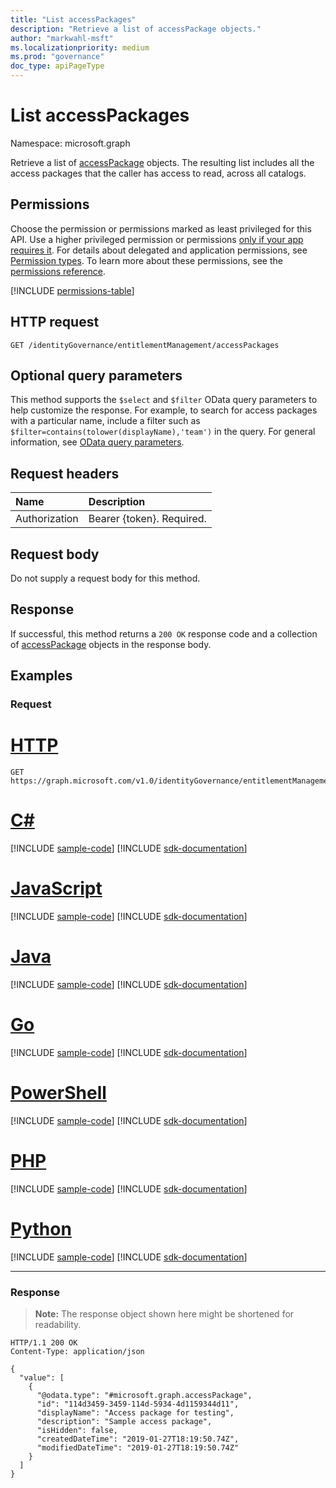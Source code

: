 ```yaml
---
title: "List accessPackages"
description: "Retrieve a list of accessPackage objects."
author: "markwahl-msft"
ms.localizationpriority: medium
ms.prod: "governance"
doc_type: apiPageType
---
```

# List accessPackages

Namespace: microsoft.graph


Retrieve a list of [accessPackage](../resources/accesspackage.md) objects.  The resulting list includes all the access packages that the caller has access to read, across all catalogs.

## Permissions

Choose the permission or permissions marked as least privileged for this API. Use a higher privileged permission or permissions [only if your app requires it](/graph/permissions-overview#best-practices-for-using-microsoft-graph-permissions). For details about delegated and application permissions, see [Permission types](/graph/permissions-overview#permission-types). To learn more about these permissions, see the [permissions reference](/graph/permissions-reference).

<!-- { "blockType": "permissions", "name": "entitlementmanagement_list_accesspackages" } -->
[!INCLUDE [permissions-table](../includes/permissions/entitlementmanagement-list-accesspackages-permissions.md)]

## HTTP request

<!-- {
  "blockType": "ignored"
}
-->
``` http
GET /identityGovernance/entitlementManagement/accessPackages
```

## Optional query parameters

This method supports the `$select` and `$filter` OData query parameters to help customize the response. For example, to search for access packages with a particular name, include a filter such as `$filter=contains(tolower(displayName),'team')` in the query. For general information, see [OData query parameters](/graph/query-parameters).

## Request headers

| Name      |Description|
|:----------|:----------|
| Authorization | Bearer \{token\}. Required. |

## Request body
Do not supply a request body for this method.

## Response

If successful, this method returns a `200 OK` response code and a collection of [accessPackage](../resources/accesspackage.md) objects in the response body.

## Examples

### Request

# [HTTP](#tab/http)
<!-- {
  "blockType": "request",
  "name": "list_accesspackage"
}
-->
``` http
GET https://graph.microsoft.com/v1.0/identityGovernance/entitlementManagement/accessPackages
```

# [C#](#tab/csharp)
[!INCLUDE [sample-code](../includes/snippets/csharp/list-accesspackage-csharp-snippets.md)]
[!INCLUDE [sdk-documentation](../includes/snippets/snippets-sdk-documentation-link.md)]

# [JavaScript](#tab/javascript)
[!INCLUDE [sample-code](../includes/snippets/javascript/list-accesspackage-javascript-snippets.md)]
[!INCLUDE [sdk-documentation](../includes/snippets/snippets-sdk-documentation-link.md)]

# [Java](#tab/java)
[!INCLUDE [sample-code](../includes/snippets/java/list-accesspackage-java-snippets.md)]
[!INCLUDE [sdk-documentation](../includes/snippets/snippets-sdk-documentation-link.md)]

# [Go](#tab/go)
[!INCLUDE [sample-code](../includes/snippets/go/list-accesspackage-go-snippets.md)]
[!INCLUDE [sdk-documentation](../includes/snippets/snippets-sdk-documentation-link.md)]

# [PowerShell](#tab/powershell)
[!INCLUDE [sample-code](../includes/snippets/powershell/list-accesspackage-powershell-snippets.md)]
[!INCLUDE [sdk-documentation](../includes/snippets/snippets-sdk-documentation-link.md)]

# [PHP](#tab/php)
[!INCLUDE [sample-code](../includes/snippets/php/list-accesspackage-php-snippets.md)]
[!INCLUDE [sdk-documentation](../includes/snippets/snippets-sdk-documentation-link.md)]

# [Python](#tab/python)
[!INCLUDE [sample-code](../includes/snippets/python/list-accesspackage-python-snippets.md)]
[!INCLUDE [sdk-documentation](../includes/snippets/snippets-sdk-documentation-link.md)]

---

### Response
>**Note:** The response object shown here might be shortened for readability.
<!-- {
  "blockType": "response",
  "truncated": true,
  "@odata.type": "Collection(microsoft.graph.accessPackage)"
}
-->
``` http
HTTP/1.1 200 OK
Content-Type: application/json

{
  "value": [
    {
      "@odata.type": "#microsoft.graph.accessPackage",
      "id": "114d3459-3459-114d-5934-4d1159344d11",
      "displayName": "Access package for testing",
      "description": "Sample access package",
      "isHidden": false,
      "createdDateTime": "2019-01-27T18:19:50.74Z",
      "modifiedDateTime": "2019-01-27T18:19:50.74Z"
    }
  ]
}
```


